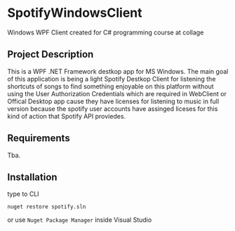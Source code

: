 # SpotifyWindowsClient
Windows WPF Client created for C# programming course at collage
## Project Description
This is a WPF .NET Framework destkop app for MS Windows.
The main goal of this application is being a light Spotify Destkop Client for listening the shortcuts of songs to find something enjoyable on this platform without using the User Authorization Credentials which are required in WebClient or Offical Desktop app cause they have licenses for listening to music in full version because the spotify user accounts have assinged liceses for this kind of action that Spotify API proviedes.  

## Requirements
Tba.

## Installation

type to CLI
```
nuget restore spotify.sln
```
or use `Nuget Package Manager` inside Visual Studio



